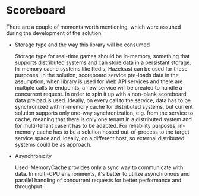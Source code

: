 # Scoreboard

There are a couple of moments worth mentioning, which were assuned during the development of the solution

  - Storage type and the way this library will be consumed

     Storage type for real-time games should be in-memory, something that supports distributed systems and can store data in a persistant storage. In-memory cache systems like Redis, Hazelcast can be used for these purposes.
     In the solution, scoreboard service pre-loads data in the assumption, when library is used for Web API services and there are multiple calls to endpoints, a new service will be created to handle a concurrent request. In order to spin it up with a non-blank scoreboard, data preload is used. Ideally, on every call to the service, data has to be synchronized with in-memory cache for distributed systems, but current solution supports only one-way synchronization, e.g. from the service to cache, meaning that there is only one tenant in a distributed system and for multi-tenant case it has to be adapted.
     For reliability purposes, in-memory cache has to be a solution hosted out-of-process to the target service space and, ideally, on a different host, so external distributed systems could be as approach.

 - Asynchronicity

   Used IMemoryCache provides only a sync way to communicate with data. In multi-CPU environments, it's better to utilize asynchronous and parallel handling of concurrent requests for better performance and throughput.
